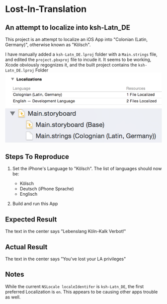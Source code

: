 # Lost-In-Translation
## An attempt to localize into ksh-Latn_DE

This project is an attempt to localize an iOS App into "Colonian (Latin, Germany)", otherwise known as "Kölsch".

I have manually added a `ksh-Latn_DE.lproj` folder with a `Main.strings` file, and edited the `project.pbxproj` file to incude it. It seems to be working, Xcode obviously regognizes it, and the built project contains the `ksh-Latn_DE.lproj` Folder
![alt File "Main.strings Colonian (Latin, Germany)"" in Xcode Project Navigator"](Xcode_ksh-Latn_DE01.png)
![alt "Colonian (Latin, Germany) listed in Project Localizations"](Xcode_ksh-Latn_DE02.png)

## Steps To Reproduce

1. Set the iPhone's Language to "Kölsch". The list of languages should now be:
    * Kölsch
    * Deutsch (iPhone Sprache)
    * Englisch

2. Build and run this App

## Expected Result

The text in the center says "Lebenslang Köln-Kalk Verbot!"

## Actual Result

The text in the center says "You've lost your LA privileges"

## Notes 

While the current `NSLocale localeIdentifer` is `ksh-Latn_DE`, the first preferred Localization is `en`. This appears to be causing other apps trouble as well.

